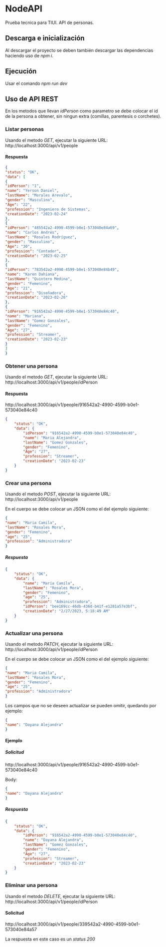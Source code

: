 # NodeAPI
 Prueba tecnica para TIUI. API de personas.

## Descarga e inicialización

Al descargar el proyecto se deben también descargar las dependencias haciendo uso de *npm i*.

## Ejecución

Usar el comando *npm run dev*

## Uso de API REST

En los metodos que llevan *idPerson* como parametro se debe colocar el id de la persona a obtener, sin ningun extra (comillas, parentesis o corchetes).

### Listar personas

Usando el metodo *GET*, ejecutar la siguiente URL:
http://localhost:3000/api/v1/people

#### Respuesta
``` json
{
"status": "OK",
"data": [
{
"idPerson": "1",
"name": "Yerson Daniel",
"lastName": "Morales Arevalo",
"gender": "Masculino",
"Age": "22",
"profession": "Ingeniero de Sistemas",
"creationDate": "2023-02-24"
},
{
"idPerson": "485542a2-4990-4599-b0e1-573040e84a69",
"name": "Carlos Andrés",
"lastName": "Rosales Rodríguez",
"gender": "Masculino",
"Age": "30",
"profession": "Contador",
"creationDate": "2023-02-25"
},
{
"idPerson": "783542a2-4990-4599-b0e1-573040e84b49",
"name": "Karen Dahiana",
"lastName": "Quintero Medina",
"gender": "Femenino",
"Age": "21",
"profession": "Diseñadora",
"creationDate": "2023-02-26"
},
{
"idPerson": "916542a2-4990-4599-b0e1-573040e84c40",
"name": "Mariana",
"lastName": "Gomez Gonzales",
"gender": "Femenino",
"Age": "27",
"profession": "Streamer",
"creationDate": "2023-02-23"
}
]
}
```
### Obtener una persona

Usando el metodo *GET*, ejecutar la siguiente URL:
http://localhost:3000/api/v1/people/idPerson

#### Respuesta
http://localhost:3000/api/v1/people/916542a2-4990-4599-b0e1-573040e84c40

``` json
{
    "status": "OK",
    "data": {
        "idPerson": "916542a2-4990-4599-b0e1-573040e84c40",
        "name": "Maria Alejandra",
        "lastName": "Gomez Gonzales",
        "gender": "Femenino",
        "Age": "27",
        "profession": "Streamer",
        "creationDate": "2023-02-23"
    }
}
```

### Crear una persona

Usando el metodo *POST*, ejecutar la siguiente URL:
http://localhost:3000/api/v1/people

En el cuerpo se debe colocar un JSON como el del ejemplo siguiente:

```json
{
"name": "Maria Camila",
"lastName": "Rosales Mora",
"gender": "Femenino",
"age": "25",
"profession": "Administradora"
}
```
##### Respuesta

```json
{
    "status": "OK",
    "data": {
        "name": "Maria Camila",
        "lastName": "Rosales Mora",
        "gender": "Femenino",
        "age": "25",
        "profession": "Administradora",
        "idPerson": "bee169cc-46db-436d-b41f-e1281a57e3bf",
        "creationDate": "2/27/2023, 5:18:49 AM"
    }
}
```

### Actualizar una persona

Usando el metodo *PATCH*, ejecutar la siguiente URL:
http://localhost:3000/api/v1/people/idPerson

En el cuerpo se debe colocar un JSON como el del ejemplo siguiente:

```json
{
"name": "Maria Camila",
"lastName": "Rosales Mora",
"gender": "Femenino",
"age": "25",
"profession": "Administradora"
}
```

Los campos que no se deseen actualizar se pueden omitir, quedando por ejemplo:

```json
{
"name": "Dayana Alejandra"
}
```
#### Ejemplo

##### Solicitud
http://localhost:3000/api/v1/people/916542a2-4990-4599-b0e1-573040e84c40

Body:
``` json
{
"name": "Dayana Alejandra"
}
```
##### Respuesta
``` json
{
    "status": "OK",
    "data": {
        "idPerson": "916542a2-4990-4599-b0e1-573040e84c40",
        "name": "Dayana Alejandra",
        "lastName": "Gomez Gonzales",
        "gender": "Femenino",
        "Age": "27",
        "profession": "Streamer",
        "creationDate": "2023-02-23"
    }
}
```

### Eliminar una persona

Usando el metodo *DELETE*, ejecutar la siguiente URL:
http://localhost:3000/api/v1/people/idPerson

#### Solicitud

http://localhost:3000/api/v1/people/339542a2-4990-4599-b0e1-573040e84a57

La respuesta en este caso es un *status 200*